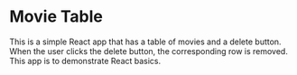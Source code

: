 # Movie Table

This is a simple React app that has a table of movies and a delete button. When the user clicks the delete button, the corresponding row is removed. This app is to demonstrate React basics.
